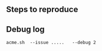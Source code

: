 <!--
我很忙, 每天可能只有 几秒钟 时间看你的 issue, 如果不按照我的要求写 issue, 你可能不会得到任何回复, 石沉大海.

请确保已经更新到最新的代码, 然后贴上来 `--debug 2` 的调试输出. 没有调试信息. 我做不了什么.
如何调试 https://github.com/acmesh-official/acme.sh/wiki/How-to-debug-acme.sh

If it is a bug report:
- make sure you are able to repro it on the latest released version.
You can install the latest version by: `acme.sh --upgrade`

- Search the existing issues here and at the [original project](https://github.com/acmesh-official/acme.sh/).
- Refer to the [WIKI](https://wiki.acme.sh).
- Debug info [Debug](https://github.com/acmesh-official/acme.sh/wiki/How-to-debug-acme.sh).

-->

Steps to reproduce
------------------

Debug log
-----------------

```
acme.sh  --issue .....   --debug 2
```


